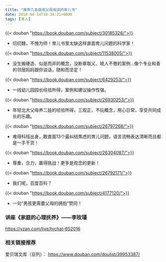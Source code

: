 ```yaml
---
title: "推荐几本值得父母阅读的育儿书"
date: 2018-04-14T10:34:21+0800
tags: [育人]
---
```


{{< douban "https://book.douban.com/subject/30185326/">}}

- 叨叨魏，不愧为师！育儿书里太缺这样直面育儿问题的科学家！

{{< douban "https://book.douban.com/subject/11538005/">}}

- 没生搬硬造、似是而非的概念，没断章取义、唬人不倦的案例…像个专业和善的邻居妈妈跟你谈话，随和而坚定！

{{< douban "https://book.douban.com/subject/6429253/">}}

- 一线幼儿园园长经验所得，案例和建议操作性强。

<!--more-->

{{< douban "https://book.douban.com/subject/26930253/">}}

- 年轻北大父母养二娃的经验所得，三观正，不玩概念，用心日常，享受共同成长的乐趣。

{{< douban "https://book.douban.com/subject/26797268/">}}

- 难得科班出身，敢直面13个最纠结焦虑的育儿问题，语言流畅表达清晰而且都是一手干货！

{{< douban "https://book.douban.com/subject/26304087/">}}

- 尊重，合力，赢得挑战！更多是观念的更新！

{{< douban "https://book.douban.com/subject/26792171/">}}

- 我们呢，百度百科？

{{< douban "https://book.douban.com/subject/4177120/">}}

- 一句“男孩更需要父母的拥抱”赞同！

### 讲座《家庭的心理抚养》——李玫瑾

<https://vzan.com/live/tvchat-652016>

### 相关链接推荐

爱贝瑞文库（豆列）： <https://www.douban.com/doulist/39953387/>